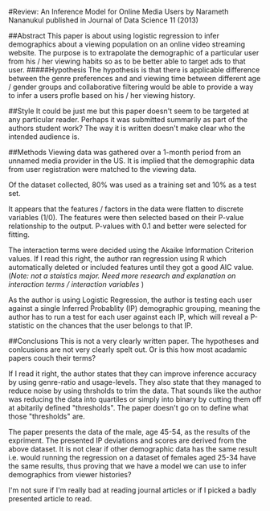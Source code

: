 #Review: An Inference Model for Online Media Users by Narameth Nananukul published in Journal of Data Science 11 (2013)


##Abstract
This paper is about using logistic regression to infer demographics about a viewing population on an online video streaming website. The purpose is to extrapolate the demographic of a particular user from his / her viewing habits so as to be better able to target ads to that user.
#####Hypothesis
The hypothesis is that there is applicable difference between the genre preferences and and viewing time between different age / gender groups and collaborative filtering would be able to provide a way to infer a users profle based on his / her viewing history.

##Style
It could be just me but this paper doesn't seem to be targeted at any particular reader. Perhaps it was submitted summarily as part of the authors student work? The way it is written doesn't make clear who the intended audience is.

##Methods
Viewing data was gathered over a 1-month period from an unnamed media provider in the US. It is implied that the demographic data from user registration were matched to the viewing data.

Of the dataset collected, 80% was used as a training set and 10% as a test set.

It appears that the features / factors in the data were flatten to discrete variables (1/0). The features were then selected based on their P-value relationship to the output. P-values with 0.1 and better were selected for fitting.

The interaction terms were decided using the Akaike Information Criterion values. If I read this right, the author ran regression using R which automatically deleted or included features until they got a good AIC value. (*Note: not a staistics major. Need more research and explanation on interaction terms / interaction variables* )

As the author is using Logistic Regression, the author is testing each user against a single Inferred Probablity (IP) demographic grouping, meaning the author has to run a test for each user against each IP, which will reveal a P-statistic on the chances that the user belongs to that IP.


##Conclusions
This is not a very clearly written paper. The hypotheses and conlcusions are not very clearly spelt out. Or is this how most acadamic papers couch their terms? 

If I read it right, the author states that they can improve inference accuracy by using genre-ratio and usage-levels. They also state that they managed to reduce noise by using thrsholds to trim the data. That sounds like the author was reducing the data into quartiles or simply into binary by cutting them off at abitarily defined "thresholds". The paper doesn't go on to define what those "thresholds" are.

The paper presents the data of the male, age 45-54, as the results of the expriment. The presented IP deviations and scores are derived from the above dataset. It is not clear if other demographic data has the same result i.e. would running the regression on a dataset of females aged 25-34 have the same results, thus proving that we have a model we can use to infer demographics from viewer histories?

I'm not sure if I'm really bad at reading journal articles or if I picked a badly presented article to read.

